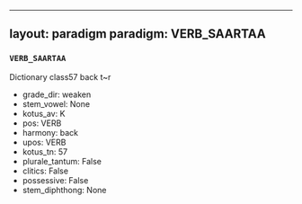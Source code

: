 
---
layout: paradigm
paradigm: VERB_SAARTAA
---
### ` VERB_SAARTAA `

Dictionary class57 back t~r
* grade_dir: weaken
* stem_vowel: None
* kotus_av: K
* pos: VERB
* harmony: back
* upos: VERB
* kotus_tn: 57
* plurale_tantum: False
* clitics: False
* possessive: False
* stem_diphthong: None
